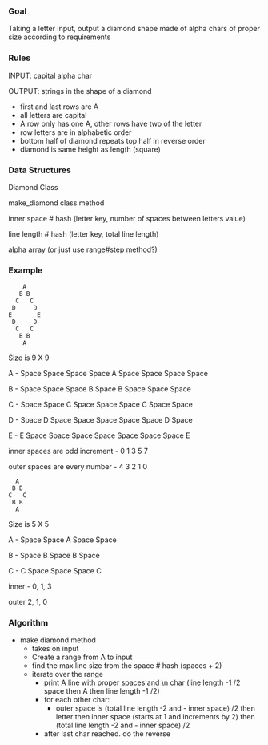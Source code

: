### Goal

Taking a letter input, output a diamond shape made of alpha chars of proper size according to requirements



### Rules

INPUT: capital alpha char

OUTPUT: strings in the shape of a diamond

- first and last rows are A
- all letters are capital
- A row only has one A, other rows have two of the letter
- row letters are in alphabetic order
- bottom half of diamond repeats top half in reverse order
- diamond is same height as length (square)



### Data Structures

Diamond Class

make_diamond class method

inner space # hash (letter key, number of spaces between letters value)

line length # hash (letter key, total line length)

alpha array (or just use range#step method?)



### Example

```plaintext
    A
   B B
  C   C
 D     D
E       E
 D     D
  C   C
   B B
    A
```

Size is 9 X 9

A -  Space Space Space Space A Space Space Space Space

B -  Space Space Space B Space B Space Space Space

C -  Space Space C Space Space Space C Space Space

D -  Space D Space Space Space Space Space D Space

E -  E Space Space Space Space Space Space Space E

inner spaces are odd increment - 0 1 3 5 7   

outer spaces are every number - 4 3 2 1 0



```plaintext
  A
 B B
C   C
 B B
  A
```

Size is 5 X 5

A -  Space Space  A Space Space

B -  Space B Space B Space

C -  C Space Space Space C

inner - 0, 1, 3

outer 2, 1, 0



### Algorithm

- make diamond method
  - takes on input
  - Create a range from A to input
  - find the max line size from the space # hash (spaces + 2)
  - iterate over the range
    - print A line with proper spaces and \n char (line length -1 /2 space then A then line length -1 /2)
    - for each other char:  
      - outer space is (total line length -2 and - inner space) /2 then letter then inner space (starts at 1 and increments by 2) then (total line length -2 and - inner space) /2
    - after last char reached. do the reverse



